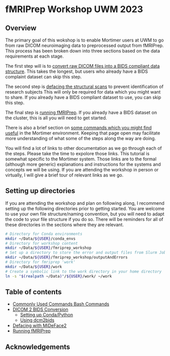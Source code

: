 # fMRIPrep Workshop UWM 2023 

## Overview

The primary goal of this wokshop is to enable Mortimer users at UWM to go from raw DICOM neuroimaging data to preprocessed output from fMRIPrep. This process has been broken down into three sections based on the data requirements at each stage.

The first step will is to [convert raw DICOM files into a BIDS compliant data structure](./1_DICOMToBIDSConversion/). This takes the longest, but users who already have a BIDS complaint dataset can skip this step.

The second step is [defacing the structural scans](./2_DefacingWithMiDeFace2/) to prevent identification of research subjects This will only be required for data which you might want to share. If you already have a BIDS compliant dataset to use, you can skip this step.

The final step is [running fMRIPrep](./3_RunningfMRIPrep/). If you already have a BIDS dataset on the cluster, this is all you will need to get started.

There is also a brief section on [some commands which you might find useful](./0_CommonlyUsedCommands/) in the Mortimer environment. Keeping that page open may facilitate more understanding of what some of the steps along the way are doing.

You will find a lot of links to other documentation as we go through each of the steps. Please take the time to expolore those links. This tutorial is somewhat specific to the Mortimer system. Those links are to the formal (although more generic) explanations and instructions for the systems and concepts we will be using. If you are attending the workshop in person or virtually, I will give a brief tour of relevant links as we go.

## Setting up directories
If you are attending the workshop and plan on following along, I recommend setting up the following directories prior to getting started. You are welcome to use your own file structure/naming convention, but you will need to adapt the code to your file structure if you do so. There will be reminders for all of these directories in the sections where they are relevant.

```bash
# Directory for Conda environments
mkdir ~/Data/${USER}/conda_envs
# Directory for workshop content
mkdir ~/Data/${USER}/fmriprep_workshop
# Set up a directory to store the error and output files from Slurm Jobs
mkdir ~/Data/${USER}/fmriprep_workshop/outputAndErrors
# Directory for fmriprep 'work'
mkdir ~/Data/${USER}/work
# Create a symbolic link to the work directory in your home directory
ln -s "$(realpath ~/Data)"/${USER}/work/ ~/work

```

## Table of contents
- [Commonly Used Commands Bash Commands](./0_CommonlyUsedCommands/)
- [DICOM 2 BIDS Conversion](./1_DICOMToBIDSConversion/)
  - [Setting up Conda/Python](./1_DICOMToBIDSConversion/1-0_CondaPythonSetup/)
  - [Using dcm2bids](./1_DICOMToBIDSConversion/1-1_UsingDcm2bids/)
- [Defacing with MiDeFace2](./2_DefacingWithMiDeFace2/)
- [Running fMRIPrep](./3_RunningfMRIPrep/)

## Acknowledgements

